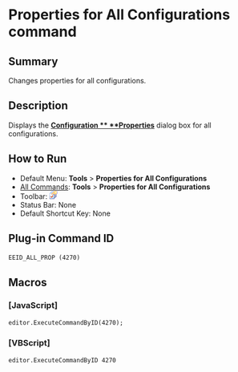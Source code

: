 # Properties for All Configurations command

## Summary

Changes properties for all configurations.

## Description

Displays the **[Configuration \**
**Properties](../../dlg/properties/index)** dialog box for all configurations.

## How to Run

- Default Menu: **Tools** \> **Properties for All Configurations**
- [All Commands](all_commands): **Tools** >
**Properties for All Configurations**
- Toolbar: ![](../../images/allproperties.png)
- Status Bar: None
- Default Shortcut Key: None

## Plug-in Command ID

```
EEID_ALL_PROP (4270)
```

## Macros

### \[JavaScript\]

```
editor.ExecuteCommandByID(4270);
```

### \[VBScript\]

```
editor.ExecuteCommandByID 4270
```
